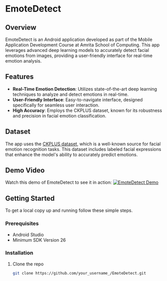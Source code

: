 # EmoteDetect

## Overview
EmoteDetect is an Android application developed as part of the Mobile Application Development Course at Amrita School of Computing. This app leverages advanced deep learning models to accurately detect facial emotions from images, providing a user-friendly interface for real-time emotion analysis.

## Features
- **Real-Time Emotion Detection**: Utilizes state-of-the-art deep learning techniques to analyze and detect emotions in real-time.
- **User-Friendly Interface**: Easy-to-navigate interface, designed specifically for seamless user interaction.
- **High Accuracy**: Employs the CKPLUS dataset, known for its robustness and precision in facial emotion classification.

## Dataset
The app uses the [CKPLUS dataset](https://www.kaggle.com/datasets/shawon10/ckplusf), which is a well-known source for facial emotion recognition tasks. This dataset includes labeled facial expressions that enhance the model's ability to accurately predict emotions.

## Demo Video
Watch this demo of EmoteDetect to see it in action:
[![EmoteDetect Demo](http://img.youtube.com/vi/z8vv0wVcU_Mf/0.jpg)](http://www.youtube.com/watch?v=z8vv0wVcU_Mf "EmoteDetect Demo")

## Getting Started
To get a local copy up and running follow these simple steps.

### Prerequisites
- Android Studio
- Minimum SDK Version 26

### Installation
1. Clone the repo
   ```sh
   git clone https://github.com/your_username_/EmoteDetect.git
